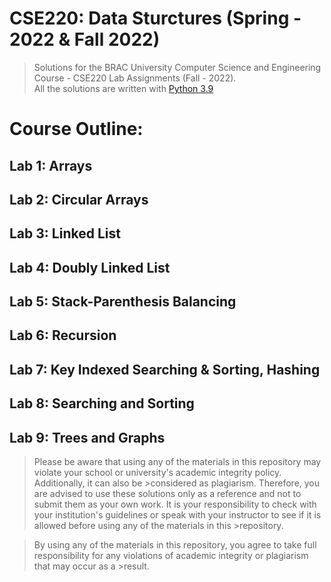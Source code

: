 # CSE220: Data Sturctures (Spring - 2022 & Fall 2022)

> Solutions for the BRAC University Computer Science and Engineering Course - CSE220 Lab Assignments (Fall - 2022).   
> All the solutions are written with [Python 3.9 ](https://www.python.org/downloads/)

# Course Outline:

## **Lab 1:** Arrays

## **Lab 2:** Circular Arrays

## **Lab 3:** Linked List

## **Lab 4:** Doubly Linked List

## **Lab 5:** Stack-Parenthesis Balancing

## **Lab 6:** Recursion

## **Lab 7:** Key Indexed Searching & Sorting, Hashing 

## **Lab 8:** Searching and Sorting

## **Lab 9:** Trees and Graphs




>Please be aware that using any of the materials in this repository may violate your school or university's academic integrity policy. Additionally, it can also be >considered as plagiarism. Therefore, you are advised to use these solutions only as a reference and not to submit them as your own work.
>It is your responsibility to check with your institution's guidelines or speak with your instructor to see if it is allowed before using any of the materials in this >repository.

>By using any of the materials in this repository, you agree to take full responsibility for any violations of academic integrity or plagiarism that may occur as a >result.

